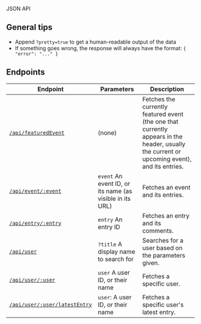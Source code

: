 JSON API
## General tips ##

* Append `?pretty=true` to get a human-readable output of the data
* If something goes wrong, the response will always have the format: `{ "error": "..." }`

## Endpoints ##

| Endpoint | Parameters | Description |
| --- | --- | --- |
| [`/api/featuredEvent`](/api/featuredEvent) | (none) | Fetches the currently featured event (the one that currently appears in the header, usually the current or upcoming event), and its entries. |
| [`/api/event/:event`](/api/event/1) | `event` An event ID, or its name (as visible in its URL) | Fetches an event and its entries. |
| [`/api/entry/:entry`](/api/entry/1) | `entry` An entry ID | Fetches an entry and its comments. |
| [`/api/user`](/api/user?title=Jamician) | `?title` A display name to search for | Searches for a user based on the parameters given. |
| [`/api/user/:user`](/api/user/1) | `user` A user ID, or their name | Fetches a specific user. |
| [`/api/user/:user/latestEntry`](/api/user/13/latestEntry) | `user`: A user ID, or their name | Fetches a specific user's latest entry. |
